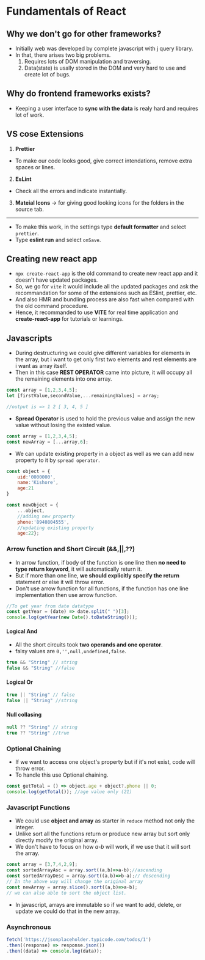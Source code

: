 # Fundamentals of React
## Why we don't go for other frameworks?
* Initially web was developed by complete javascript with j query library.
* In that, there arises two big problems.
    1. Requires lots of DOM manipulation and traversing.
    2. Data(state) is usally stored in the DOM and very hard to use and create lot of bugs.
## Why do frontend frameworks exists?
* Keeping a user interface to **sync with the data** is realy hard and requires lot of work.
## VS cose Extensions
1. **Prettier**
* To make our code looks good, give correct intendations, remove extra spaces or lines.
2. **EsLint**
* Check all the errors and indicate instantially.
3. **Mateial Icons** -> for giving good looking icons for the folders in the source tab.
-----
* To make this work, in the settings type **default formatter** and select `prettier`.
* Type **eslint run** and select `onSave`. 
## Creating new react app
* `npx create-react-app` is the old command to create new react app and it doesn't have updated packages.
* So, we go for `vite` it would include all the updated packages and ask the recommandation for some of the extensions such as ESlint, prettier, etc.
* And also HMR and bundling process are also fast when compared with the old command procedure.
* Hence, it recommanded to use **VITE** for real time application and **create-react-app** for tutorials or learnings.

## Javascripts
* During destructuring we could give different variables for elements in the array, but i want to get only first two elements and rest elements are i want as array itself.
* Then in this case **REST OPERATOR** came into picture, it will occupy all the remaining elements into one array.
```javascript
const array = [1,2,3,4,5];
let [firstValue,secondValue,...remainingValues] = array;

//output is => 1 2 [ 3, 4, 5 ]
```
* **Spread Operator** is used to hold the previous value and assign the new value without losing the existed value.
```javascript
const array = [1,2,3,4,5];
const newArray = [...array,6];
```
* We can update existing property in a object as well as we can add new property to it by `spread operator`.
```javascript
const object = {
    uid:'0000000',
    name:'Kishore',
    age:21
}

const newObject = {
    ...object,
    //adding new property
    phone:'8940804555',
    //updating existing property
    age:22};
```

### Arrow function and Short Circuit (&&,||,??)
* In arrow function, if body of the function is one line then **no need to type return keyword**, it will automatically return it.
* But if more than one line, **we should explicitly specify the return** statement or else it will throw error.
* Don't use arrow function for all functions, if the function has one line implementation then use arrow function.
```javascript
//To get year from date datatype
const getYear = (date) => date.split(" ")[3];
console.log(getYear(new Date().toDateString()));
```
#### Logical And
- All the short circuits took **two operands and one operator**.
- falsy values are `0,'',null,undefined,false`.
```javascript
true && "String" // string
false && "String" //false
```
#### Logical Or
```javascript
true || "String" // false
false || "String" //string
```
#### Null collasing
```javascript
null ?? "String" // string
true ?? "String" //true
```
### Optional Chaining
* If we want to access one object's property but if it's not exist, code will throw error.
* To handle this use Optional chaining.
```javascript
const getTotal = () => object.age + object?.phone || 0;
console.log(getTotal()); //age value only (21)
```

### Javascript Functions
* We could use **object and array** as starter in `reduce` method not only the integer.
* Unlike sort all the functions return or produce new array but sort only directly modify the original array.
* We don't have to focus on how *a-b* will work, if we use that it will sort the array.
```javascript
const array = [3,7,4,2,9];
const sortedArrayAsc = array.sort((a,b)=>a-b);//ascending
const sortedArrayDesc = array.sort((a,b)=>b-a);// descending
// In the above way will change the original array
const newArray = array.slice().sort((a,b)=>a-b);
// we can also able to sort the object list.
```
* In javascript, arrays are immutable so if we want to add, delete, or update we could do that in the new array.
### Asynchronous 
```javascript
fetch('https://jsonplaceholder.typicode.com/todos/1')
.then((response) => response.json())
.then((data) => console.log(data)); 
```